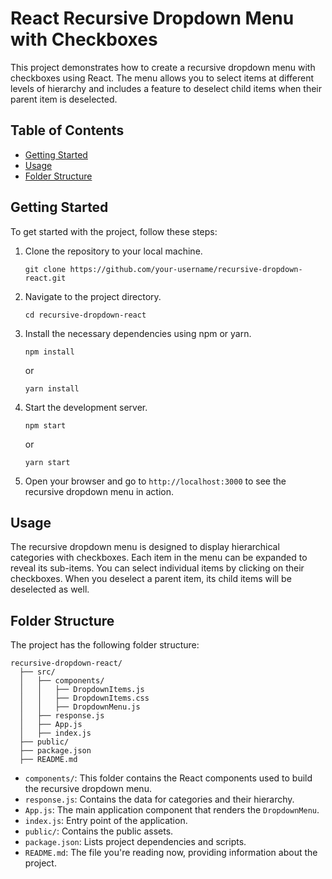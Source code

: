 # React Recursive Dropdown Menu with Checkboxes

This project demonstrates how to create a recursive dropdown menu with checkboxes using React. The menu allows you to select items at different levels of hierarchy and includes a feature to deselect child items when their parent item is deselected.

## Table of Contents

- [Getting Started](#getting-started)
- [Usage](#usage)
- [Folder Structure](#folder-structure)

## Getting Started

To get started with the project, follow these steps:

1. Clone the repository to your local machine.

   ```
   git clone https://github.com/your-username/recursive-dropdown-react.git
   ```

2. Navigate to the project directory.

   ```
   cd recursive-dropdown-react
   ```

3. Install the necessary dependencies using npm or yarn.

   ```
   npm install
   ```

   or

   ```
   yarn install
   ```

4. Start the development server.

   ```
   npm start
   ```

   or

   ```
   yarn start
   ```

5. Open your browser and go to `http://localhost:3000` to see the recursive dropdown menu in action.

## Usage

The recursive dropdown menu is designed to display hierarchical categories with checkboxes. Each item in the menu can be expanded to reveal its sub-items. You can select individual items by clicking on their checkboxes. When you deselect a parent item, its child items will be deselected as well.

## Folder Structure

The project has the following folder structure:

```
recursive-dropdown-react/
  ├── src/
  │   ├── components/
  │   │   ├── DropdownItems.js
  │   │   ├── DropdownItems.css
  │   │   ├── DropdownMenu.js
  │   ├── response.js
  │   ├── App.js
  │   ├── index.js
  ├── public/
  ├── package.json
  ├── README.md
```

- `components/`: This folder contains the React components used to build the recursive dropdown menu.
- `response.js`: Contains the data for categories and their hierarchy.
- `App.js`: The main application component that renders the `DropdownMenu`.
- `index.js`: Entry point of the application.
- `public/`: Contains the public assets.
- `package.json`: Lists project dependencies and scripts.
- `README.md`: The file you're reading now, providing information about the project.


